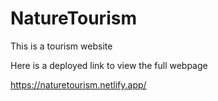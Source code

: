 # NatureTourism
This is a tourism website

Here is a deployed link to view the full webpage

https://naturetourism.netlify.app/
